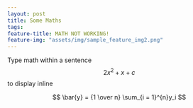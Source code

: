 ```yaml
---
layout: post
title: Some Maths
tags:
feature-title: MATH NOT WORKING!
feature-img: "assets/img/sample_feature_img2.png"
---
```

Type math within a sentence $$2x^2 + x + c$$ to display inline

$$
  \bar{y} = {1 \over n} \sum_{i = 1}^{n}y_i
$$